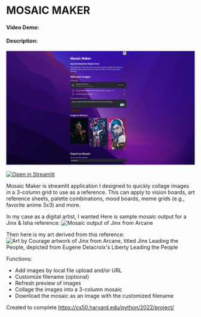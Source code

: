 # MOSAIC MAKER
#### Video Demo:
#### Description:

![Screenshot of Mosaic Maker UI](images/mosaic_maker_ui.jpg)

[![Open in Streamlit](https://img.shields.io/badge/Open%20in-Streamlit-brightgreen)](https://mosaicmaker.streamlit.app/)

Mosaic Maker is streamlit application I designed to quickly collage images in a 3-column grid to use as a reference. This can apply to vision boards, art reference sheets, palette combinations, mood boards, meme grids (e.g., favorite anime 3x3) and more.

In my case as a digital artist, I wanted 
Here is sample mosaic output for a Jinx & Isha reference:
![Mosaic output of Jinx from Arcane](images/jinx.png)

Then here is my art derived from this reference:
![Art by Courage artwork of Jinx from Arcane, titled Jinx Leading the People, depicted from Eugene Delacroix's Liberty Leading the People](https://i.pinimg.com/736x/7b/1b/bb/7b1bbb5bc4947531f58ec6a3109ba18e.jpg)

Functions:
- Add images by local file upload and/or URL
- Customize filename (optional)
- Refresh preview of images
- Collage the images into a 3-column mosaic
- Download the mosaic as an image with the customized filename




Created to complete https://cs50.harvard.edu/python/2022/project/